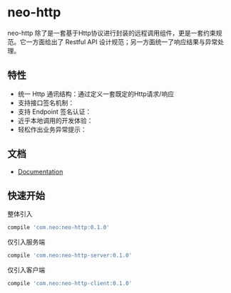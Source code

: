 # neo-http
neo-http 除了是一套基于Http协议进行封装的远程调用组件，更是一套约束规范。它一方面给出了 Restful API 设计规范；另一方面统一了响应结果与异常处理。

## 特性
- 统一 Http 通讯结构：通过定义一套既定的Http请求/响应
- 支持接口签名机制：
- 支持 Endpoint 签名认证：
- 近乎本地调用的开发体验：
- 轻松作出业务异常提示：

## 文档
- [Documentation]()

## 快速开始
整体引入
```groovy
compile 'com.neo:neo-http:0.1.0'
```

仅引入服务端
```groovy
compile 'com.neo:neo-http-server:0.1.0'
```

仅引入客户端
```groovy
compile 'com.neo:neo-http-client:0.1.0'
```